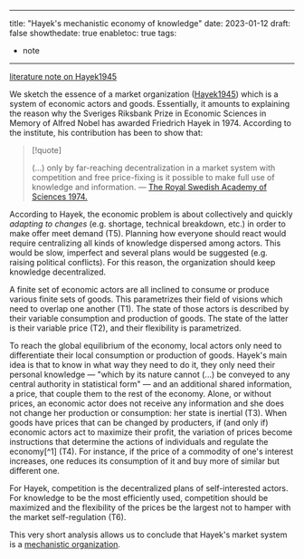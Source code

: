 
---
title: "Hayek's mechanistic economy of knowledge"
date: 2023-01-12
draft: false
showthedate: true
enabletoc: true
tags:
- note
---


[literature note on Hayek1945](note/literature%20note%20on%20Hayek1945.md)

We sketch the essence of a market organization ([Hayek1945](reference/Hayek1945.md)) which is a system of economic actors and goods. Essentially, it amounts to explaining the reason why the Sveriges Riksbank Prize in Economic Sciences in Memory of Alfred Nobel has awarded Friedrich Hayek in 1974. According to the institute, his contribution has been to show that:

>[!quote]
>
>(...) only by far-reaching decentralization in a market system with competition and free price-fixing is it possible to make full use of knowledge and information. — [The Royal Swedish Academy of Sciences 1974.](https://www.nobelprize.org/prizes/economic-sciences/1974/press-release/)

According to Hayek, the economic problem is about collectively and quickly _adapting to changes_ (e.g. shortage, technical breakdown, etc.) in order to make offer meet demand (T5). Planning how everyone should react would require centralizing all kinds of knowledge dispersed among actors. This would be slow, imperfect and several plans would be suggested (e.g. raising political conflicts). For this reason, the organization should keep knowledge decentralized. 

A finite set of economic actors are all inclined to consume or produce various finite sets of goods. This parametrizes their field of visions which need to overlap one another (T1). The state of those actors is described by their variable consumption and production of goods. The state of the latter is their variable price (T2), and their flexibility is parametrized.

To reach the global equilibrium of the economy, local actors only need to differentiate their local consumption or production of goods. Hayek's main idea is that to know in what way they need to do it, they only need their personal knowledge — "which by its nature cannot (...) be conveyed to any central authority in statistical form" — and an additional shared information, a price, that couple them to the rest of the economy. Alone, or without prices, an economic actor does not receive any information and she does not change her production or consumption: her state is inertial (T3). When goods have prices that can be changed by producters, if (and only if) economic actors act to maximize their profit, the variation of prices become instructions that determine the actions of individuals and regulate the economy[^1] (T4). For instance, if the price of a commodity of one's interest increases, one reduces its consumption of it and buy more of similar but different one. 

For Hayek, competition is the decentralized plans of self-interested actors. For knowledge to be the most efficiently used, competition should be maximized and the flexibility of the prices be the largest not to hamper with the market self-regulation (T6). 

This very short analysis allows us to conclude that Hayek's market system is a [mechanistic organization](concept/mechanistic%20organization.md). 